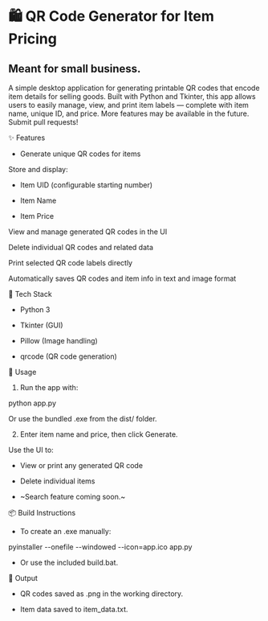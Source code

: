 # 🛍️ QR Code Generator for Item Pricing
## Meant for small business.
A simple desktop application for generating printable QR codes that encode item details for selling goods. Built with Python and Tkinter, this app allows users to easily manage, view, and print item labels — complete with item name, unique ID, and price.
More features may be available in the future. Submit pull requests!

✨ Features
- Generate unique QR codes for items

Store and display:

- Item UID (configurable starting number)

- Item Name

- Item Price

View and manage generated QR codes in the UI

Delete individual QR codes and related data

Print selected QR code labels directly

Automatically saves QR codes and item info in text and image format

🧰 Tech Stack

- Python 3

- Tkinter (GUI)

- Pillow (Image handling)

- qrcode (QR code generation)

🚀 Usage

1. Run the app with:

python app.py

Or use the bundled .exe from the dist/ folder.

2. Enter item name and price, then click Generate.

Use the UI to:

- View or print any generated QR code

- Delete individual items

- ~Search feature coming soon.~

📦 Build Instructions

- To create an .exe manually:

pyinstaller --onefile --windowed --icon=app.ico app.py

- Or use the included build.bat.

📁 Output

- QR codes saved as .png in the working directory.

- Item data saved to item_data.txt.
